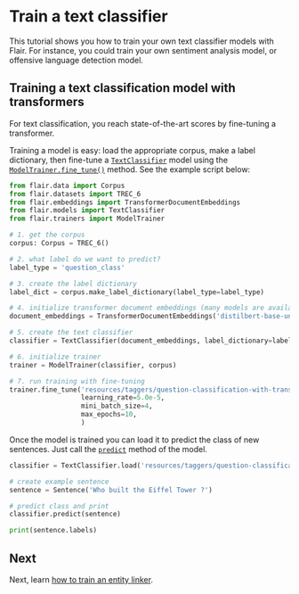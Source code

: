 # Train a text classifier

This tutorial shows you how to train your own text classifier models with Flair. For instance, you 
could train your own sentiment analysis model, or offensive language detection model.


## Training a text classification model with transformers

For text classification, you reach state-of-the-art scores by fine-tuning a transformer. 

Training a model is easy: load the appropriate corpus, make a label dictionary, then fine-tune a [`TextClassifier`](#flair.models.TextClassifier)
model using the [`ModelTrainer.fine_tune()`](#flair.trainers.ModelTrainer.fine_tune) method. See the example script below:

```python
from flair.data import Corpus
from flair.datasets import TREC_6
from flair.embeddings import TransformerDocumentEmbeddings
from flair.models import TextClassifier
from flair.trainers import ModelTrainer

# 1. get the corpus
corpus: Corpus = TREC_6()

# 2. what label do we want to predict?
label_type = 'question_class'

# 3. create the label dictionary
label_dict = corpus.make_label_dictionary(label_type=label_type)

# 4. initialize transformer document embeddings (many models are available)
document_embeddings = TransformerDocumentEmbeddings('distilbert-base-uncased', fine_tune=True)

# 5. create the text classifier
classifier = TextClassifier(document_embeddings, label_dictionary=label_dict, label_type=label_type)

# 6. initialize trainer
trainer = ModelTrainer(classifier, corpus)

# 7. run training with fine-tuning
trainer.fine_tune('resources/taggers/question-classification-with-transformer',
                  learning_rate=5.0e-5,
                  mini_batch_size=4,
                  max_epochs=10,
                  )
```

Once the model is trained you can load it to predict the class of new sentences. Just call the [`predict`](#flair.nn.DefaultClassifier.predict) method of the model.

```python
classifier = TextClassifier.load('resources/taggers/question-classification-with-transformer/final-model.pt')

# create example sentence
sentence = Sentence('Who built the Eiffel Tower ?')

# predict class and print
classifier.predict(sentence)

print(sentence.labels)
```


## Next 

Next, learn [how to train an entity linker](how-to-train-span-classifier.md).